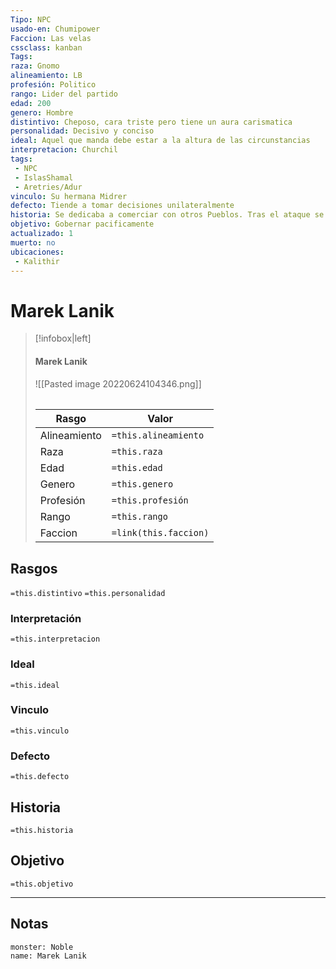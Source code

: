 ```yaml
---
Tipo: NPC
usado-en: Chumipower
Faccion: Las velas
cssclass: kanban
Tags: 
raza: Gnomo
alineamiento: LB
profesión: Politico
rango: Lider del partido
edad: 200
genero: Hombre
distintivo: Cheposo, cara triste pero tiene un aura carismatica
personalidad: Decisivo y conciso
ideal: Aquel que manda debe estar a la altura de las circunstancias
interpretacion: Churchil
tags:
 - NPC
 - IslasShamal
 - Aretries/Adur
vinculo: Su hermana Midrer
defecto: Tiende a tomar decisiones unilateralmente
historia: Se dedicaba a comerciar con otros Pueblos. Tras el ataque se dedico a la creación de rutas comerciales con otras ciudades
objetivo: Gobernar pacificamente
actualizado: 1
muerto: no
ubicaciones:
 - Kalithir
---
```


#  Marek Lanik  
> [!infobox|left]
>  #### Marek Lanik  
> ![[Pasted image 20220624104346.png]]
> ######   
> |Rasgo | Valor |
> | --- | --- |
> | Alineamiento | `=this.alineamiento`|
> | Raza | `=this.raza` |
> | Edad | `=this.edad` |
> | Genero | `=this.genero` |
> | Profesión | `=this.profesión` |
> | Rango | `=this.rango` |
> | Faccion | `=link(this.faccion)` |

## Rasgos 
 `=this.distintivo`
  `=this.personalidad`
###  Interpretación
  `=this.interpretacion`
### Ideal           
 `=this.ideal`
### Vinculo 
 `=this.vinculo`
### Defecto
 `=this.defecto`
## Historia
 `=this.historia`

 ##  Objetivo
   `=this.objetivo`
   
___
   ## Notas


```statblock
monster: Noble
name: Marek Lanik
```